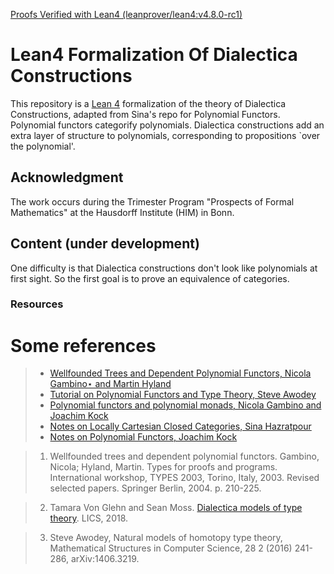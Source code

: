 [Proofs Verified with Lean4 (leanprover/lean4:v4.8.0-rc1)](https://github.com/sinhp/LeanHomotopyFrobenius/blob/master/lean-toolchain)

# Lean4 Formalization Of Dialectica Constructions

This repository is a [Lean 4](https://github.com/leanprover/lean4) formalization of the theory of Dialectica Constructions, adapted from Sina's repo for Polynomial Functors. Polynomial functors categorify polynomials. Dialectica constructions add an extra layer of structure to polynomials, corresponding to propositions `over the polynomial'.

## Acknowledgment 
The work occurs during the Trimester Program "Prospects of Formal Mathematics" at the Hausdorff Institute (HIM) in Bonn. 

## Content (under development)
One difficulty is that Dialectica constructions don't look like polynomials at first sight. So the first goal is to prove an equivalence of categories.



### Resources 

# Some references

> - [Wellfounded Trees and Dependent Polynomial Functors, Nicola Gambino⋆ and Martin Hyland](https://www.dpmms.cam.ac.uk/~martin/Research/Publications/2004/gh04.pdf)
> - [Tutorial on Polynomial Functors and Type Theory, Steve Awodey](https://www.cmu.edu/dietrich/philosophy/hott/slides/polytutorial.pdf)
> - [Polynomial functors and polynomial monads, Nicola Gambino and Joachim Kock](https://arxiv.org/abs/0906.4931)
> - [Notes on Locally Cartesian Closed Categories, Sina Hazratpour](https://sinhp.github.io/files/CT/notes_on_lcccs.pdf)
> - [Notes on Polynomial Functors, Joachim Kock](https://mat.uab.cat/~kock/cat/polynomial.pdf)

> 1. Wellfounded trees and dependent polynomial functors. Gambino, Nicola; Hyland, Martin. Types for proofs and programs. International workshop, TYPES 2003, Torino, Italy, 2003. Revised selected papers. Springer Berlin, 2004. p. 210-225.

> 2. Tamara Von Glehn and Sean Moss. [Dialectica models of type theory](https://arxiv.org/abs/2105.00283). LICS, 2018.

> 3. Steve Awodey, Natural models of homotopy type theory, Mathematical Structures in Computer Science, 28 2 (2016) 241-286, arXiv:1406.3219.




